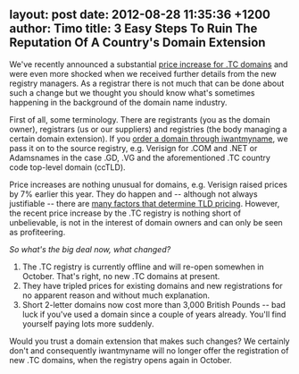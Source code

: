 layout: post
date: 2012-08-28 11:35:36 +1200
author: Timo
title: 3 Easy Steps To Ruin The Reputation Of A Country's Domain Extension
----

We've recently announced a substantial [price increase for .TC domains](https://iwantmyname.com/blog/2012/08/adamsnames-advises-extraordinary-price-increase-for-tc-registrations-and-other-changes-to-gd-vg-doma.html) and were even more shocked when we received further details from the new registry managers. As a registrar there is not much that can be done about such a change but we thought you should know what's sometimes happening in the background of the domain name industry.

First of all, some terminology. There are registrants (you as the domain owner), registrars (us or our suppliers) and registries (the body managing a certain domain extension). If you [order a domain through iwantmyname](https://iwantmyname.com), we pass it on to the source registry, e.g. Verisign for .COM and .NET or Adamsnames in the case .GD, .VG and the aforementioned .TC country code top-level domain (ccTLD).

Price increases are nothing unusual for domains, e.g. Verisign raised prices by 7% earlier this year. They do happen and -- although not always justifiable -- there are [many factors that determine TLD pricing](https://iwantmyname.com/blog/2010/08/why-some-domain-extensions-are-more-expensive-than-others.html). However, the recent price increase by the .TC registry is nothing short of unbelievable, is not in the interest of domain owners and can only be seen as profiteering.

*So what's the big deal now, what changed?*

1. The .TC registry is currently offline and will re-open somewhen in October. That's right, no new .TC domains at present.
2. They have tripled prices for existing domains and new registrations for no apparent reason and without much explanation.
3. Short 2-letter domains now cost more than 3,000 British Pounds -- bad luck if you've used a domain since a couple of years already. You'll find yourself paying lots more suddenly.

Would you trust a domain extension that makes such changes? We certainly don't and consequently iwantmyname will no longer offer the registration of new .TC domains,  when the registry opens again in October.
